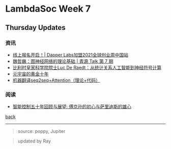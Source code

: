 # LambdaSoc Week 7

## Thursday Updates

### 资讯

- [线上报名开启！| Dapper Labs加盟2021全球创业周中国站](https://mp.weixin.qq.com/s/t_opIw85LFw4VT70oVw3uw)
- [魏哲巍：图神经网络的理论基础 | 青源 Talk 第 7 期](https://mp.weixin.qq.com/s/wM-bMexEUlE8A4AgLkqOuA)
- [比利时皇家科学院院士Luc De Raedt：从统计关系人工智能到神经符号计算](https://mp.weixin.qq.com/s/OWOxatCgiFNDDt_mbV1Faw)
- [元宇宙的黄金十年](img/1104_week7thu1.jpg)
- [机器翻译seq2seq+Attention（理论+代码）](https://mp.weixin.qq.com/s/_h7TXJOh4D2LSJki1qNjrw)

### 阅读

- [智能控制五十年回顾与展望: 傅京孙的初心与萨里迪斯的雄心](http://www.aas.net.cn/cn/article/doi/10.16383/j.aas.2021.y000003)


[back](../newsletter.html)

***

> source: poppy, Jupiter

> updated by Ray